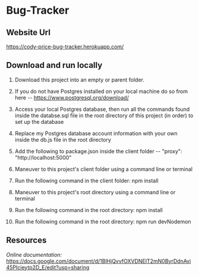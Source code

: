 # Bug-Tracker

## Website Url

https://cody-price-bug-tracker.herokuapp.com/

## Download and run locally

1. Download this project into an empty or parent folder.

2. If you do not have Postgres installed on your local machine do so from here -- https://www.postgresql.org/download/

3. Access your local Postgres database, then run all the commands found inside the databse.sql file in the root directory of this project (in order) to set up the database

3. Replace my Postgres database account information with your own inside the db.js file in the root directory

4. Add the following to package.json inside the client folder -- "proxy": "http://localhost:5000"

5. Maneuver to this project's client folder using a command line or terminal

7. Run the following command in the client folder: npm install

5. Maneuver to this project's root directory using a command line or terminal

7. Run the following command in the root directory: npm install

6. Run the following command in the root directory: npm run devNodemon

## Resources

*Online documentation:*  https://docs.google.com/document/d/1BlHjQvvfOXVDNEIT2mN0ByrDdnAvi45PIcieytp2D_E/edit?usp=sharing